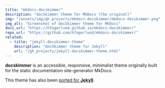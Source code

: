 ```yaml
---
title: "mkdocs-docskimmer"
description: "docSkimmer theme for MkDocs (the original)"
img: "/assets/img/gh_projects/mkdocs-docskimmer/mkdocs-docskimmer.png"
img_alt: "Screenshot of docSkimmer theme for MkDocs"
docs_url: "https://hfagerlund.github.io/mkdocs-docskimmer/"
repo_url: "https://github.com/hfagerlund/mkdocs-docskimmer/"
related:
  - title: "jekyll-docskimmer-theme"
    description: "docSkimmer theme for Jekyll"
    url: "/gh_projects/jekyll-docskimmer-theme.html"
---
```


**docskimmer** is an accessible, responsive, minimalist theme originally built for the static documentation site-generator MkDocs.

This theme has also been [ported for **Jekyll**](/gh_projects/jekyll-docskimmer-theme).

